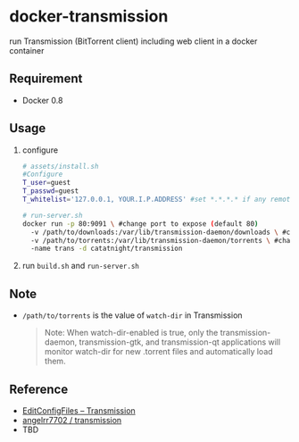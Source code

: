 docker-transmission
===================

run Transmission (BitTorrent client) including web client in a docker container 

## Requirement
+ Docker 0.8

## Usage
1. configure

    ```bash
    # assets/install.sh
    #Configure
    T_user=guest
    T_passwd=guest
    T_whitelist='127.0.0.1, YOUR.I.P.ADDRESS' #set *.*.*.* if any remote ip is allowed

    # run-server.sh 
    docker run -p 80:9091 \ #change port to expose (default 80)
      -v /path/to/downloads:/var/lib/transmission-daemon/downloads \ #change download directory 
      -v /path/to/torrents:/var/lib/transmission-daemon/torrents \ #change torrents-to-watch directory 
      -name trans -d catatnight/transmission
    ```

2. run ```build.sh``` and ```run-server.sh``` 

## Note
+ ```/path/to/torrents``` is the value of ```watch-dir``` in Transmission
    
    > Note: When watch-dir-enabled is true, only the transmission-daemon, transmission-gtk, and transmission-qt applications will monitor watch-dir for new .torrent files and automatically load them.

## Reference
+ [EditConfigFiles – Transmission](https://trac.transmissionbt.com/wiki/EditConfigFiles)
+ [angelrr7702 / transmission](https://github.com/angelrr7702/transmission)
+ TBD
